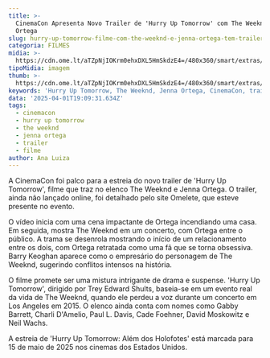 ```yaml
---
title: >-
  CinemaCon Apresenta Novo Trailer de 'Hurry Up Tomorrow' com The Weeknd e Jenna
  Ortega
slug: hurry-up-tomorrow-filme-com-the-weeknd-e-jenna-ortega-tem-trailer-na-cinemacon
categoria: FILMES
midia: >-
  https://cdn.ome.lt/aTZpNjIOKrm0ehxDXL5HmSkdzE4=/480x360/smart/extras/conteudos/omelete_THUMB_-_2025-03-19T134932.057.png
tipoMidia: imagem
thumb: >-
  https://cdn.ome.lt/aTZpNjIOKrm0ehxDXL5HmSkdzE4=/480x360/smart/extras/conteudos/omelete_THUMB_-_2025-03-19T134932.057.png
keywords: 'Hurry Up Tomorrow, The Weeknd, Jenna Ortega, CinemaCon, trailer filme'
data: '2025-04-01T19:09:31.634Z'
tags:
  - cinemacon
  - hurry up tomorrow
  - the weeknd
  - jenna ortega
  - trailer
  - filme
author: Ana Luiza
---
```


A CinemaCon foi palco para a estreia do novo trailer de 'Hurry Up Tomorrow', filme que traz no elenco The Weeknd e Jenna Ortega. O trailer, ainda não lançado online, foi detalhado pelo site Omelete, que esteve presente no evento.

O vídeo inicia com uma cena impactante de Ortega incendiando uma casa. Em seguida, mostra The Weeknd em um concerto, com Ortega entre o público. A trama se desenrola mostrando o início de um relacionamento entre os dois, com Ortega retratada como uma fã que se torna obsessiva. Barry Keoghan aparece como o empresário do personagem de The Weeknd, sugerindo conflitos intensos na história.

O filme promete ser uma mistura intrigante de drama e suspense. 'Hurry Up Tomorrow', dirigido por Trey Edward Shults, baseia-se em um evento real da vida de The Weeknd, quando ele perdeu a voz durante um concerto em Los Angeles em 2015. O elenco ainda conta com nomes como Gabby Barrett, Charli D'Amelio, Paul L. Davis, Cade Foehner, David Moskowitz e Neil Wachs.

A estreia de 'Hurry Up Tomorrow: Além dos Holofotes' está marcada para 15 de maio de 2025 nos cinemas dos Estados Unidos.

